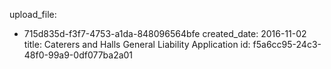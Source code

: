 upload_file:
  - 715d835d-f3f7-4753-a1da-848096564bfe
created_date: 2016-11-02
title: Caterers and Halls General Liability Application
id: f5a6cc95-24c3-48f0-99a9-0df077ba2a01
